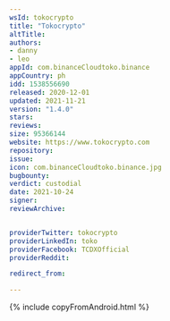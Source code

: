 ```yaml
---
wsId: tokocrypto
title: "Tokocrypto"
altTitle: 
authors:
- danny
- leo
appId: com.binanceCloudtoko.binance
appCountry: ph
idd: 1538556690
released: 2020-12-01
updated: 2021-11-21
version: "1.4.0"
stars: 
reviews: 
size: 95366144
website: https://www.tokocrypto.com
repository: 
issue: 
icon: com.binanceCloudtoko.binance.jpg
bugbounty: 
verdict: custodial
date: 2021-10-24
signer: 
reviewArchive:


providerTwitter: tokocrypto
providerLinkedIn: toko
providerFacebook: TCDXOfficial
providerReddit: 

redirect_from:

---
```


{% include copyFromAndroid.html %}
